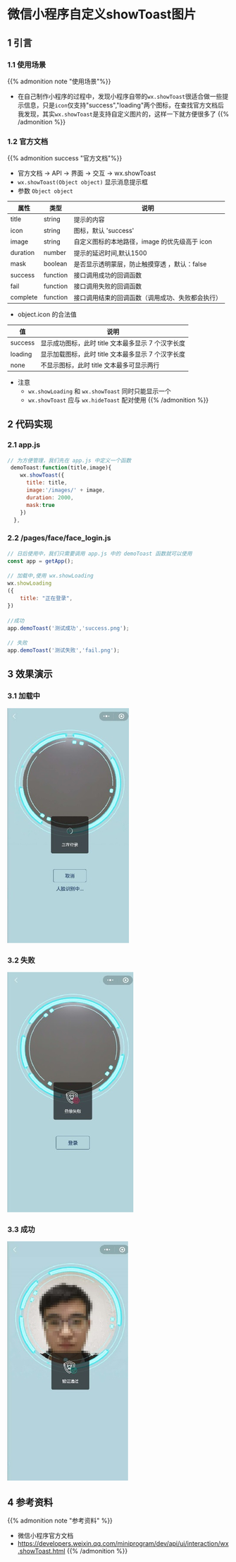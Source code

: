 # 微信小程序自定义showToast图片


<!--more-->

## 1 引言

### 1.1 使用场景

{{% admonition note "使用场景"%}}
* 在自己制作小程序的过程中，发现小程序自带的`wx.showToast`很适合做一些提示信息，只是`icon`仅支持"success","loading"两个图标，在查找官方文档后我发现，其实`wx.showToast`是支持自定义图片的，这样一下就方便很多了
{{% /admonition %}}

### 1.2 官方文档

{{% admonition success "官方文档"%}}
* 官方文档 -> API -> 界面 -> 交互 -> wx.showToast  
* `wx.showToast(Object object)` 显示消息提示框
* 参数 `Object object`     

|属性|类型|说明|
|----|----|----|
|title|string|提示的内容|   
|icon|string|图标，默认 'success'|    
|image|string| 自定义图标的本地路径，image 的优先级高于 icon| 
|duration|number|提示的延迟时间,默认1500| 
|mask|boolean|是否显示透明蒙层，防止触摸穿透 ，默认：false| 
|success|function|接口调用成功的回调函数 | 
|fail|function|接口调用失败的回调函数 | 
|complete|function|接口调用结束的回调函数（调用成功、失败都会执行）|  

* object.icon 的合法值

|值|说明|
|----|----|
|success|显示成功图标，此时 title 文本最多显示 7 个汉字长度|
|loading|显示加载图标，此时 title 文本最多显示 7 个汉字长度|
|none|不显示图标，此时 title 文本最多可显示两行|  

* 注意
    * `wx.showLoading` 和 `wx.showToast` 同时只能显示一个
    * `wx.showToast` 应与 `wx.hideToast` 配对使用
{{% /admonition %}}

## 2 代码实现

### 2.1 app.js

```JavaScript
// 为方便管理，我们先在 app.js 中定义一个函数
 demoToast:function(title,image){
    wx.showToast({
      title: title,
      image:'/images/' + image,
      duration: 2000,
      mask:true
    })
  },
```

### 2.2 /pages/face/face_login.js

```JavaScript
// 日后使用中，我们只需要调用 app.js 中的 demoToast 函数就可以使用
const app = getApp();

// 加载中,使用 wx.showLoading
wx.showLoading
({  
    title: "正在登录",   
})

//成功
app.demoToast('测试成功','success.png');

// 失败
app.demoToast('测试失败','fail.png');
```

## 3 效果演示

### 3.1 加载中

![加载中](loading.jpg)

### 3.2 失败

![失败](fail.jpg)

### 3.3 成功

![成功](success.jpg)

## 4 参考资料
{{% admonition note "参考资料" %}}
* 微信小程序官方文档
* <https://developers.weixin.qq.com/miniprogram/dev/api/ui/interaction/wx.showToast.html>
{{% /admonition %}}
